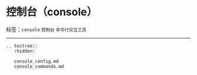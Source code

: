 # 控制台（console）


标签：``console`` ``控制台`` ``命令行交互工具``

------------

```eval_rst
.. toctree::
   :hidden:

   console_config.md
   console_commands.md
```

